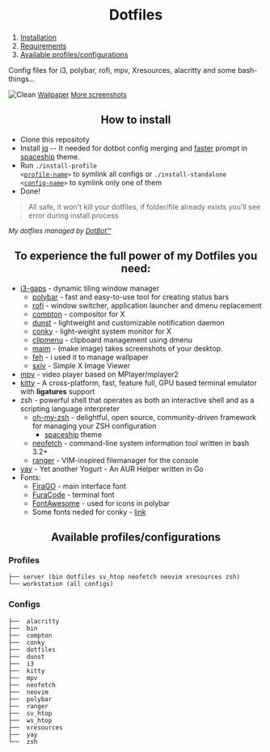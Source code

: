 <h1 align="center">Dotfiles</h1>

1. [Installation](#installation)
2. [Requirements](#requirements)
3. [Available profiles/configurations](#profiles-configs)

Config files for i3, polybar, rofi, mpv, Xresources, alacritty and some bash-things...

![Clean](https://i.imgur.com/0QYwR57.png "Clean")
<font size=2> <a href="https://www.reddit.com/r/Animewallpaper/comments/afj0b2/suwako_moriya_2560x1440/">Wallpaper</a>
<a href="https://imgur.com/gallery/HwyioVB">More screenshots</a>
</font>

<div id="installation">
<h2 align="center">How to install</h2>

- Clone this repositoty
- Install [jq](https://stedolan.github.io/jq/) -- It needed for dotbot config merging and [faster](https://github.com/denysdovhan/spaceship-prompt/blob/master/docs/Troubleshooting.md#why-is-my-prompt-slow) prompt in [spaceship](https://github.com/denysdovhan/spaceship-prompt) theme.
- Run <code>./install-profile <<a href="#profiles">profile-name</a>></code> to symlink all configs or <code>./install-standalone <<a href="#configs">config-name</a>></code> to symlink only one of them
- Done!

>All safe, it won't kill your dotfiles, if folder/file already exists you'll see error during install process

<font size=2> *My dotfiles managed by [DotBot™](https://github.com/anishathalye/dotbot)* </font>

</div>

<div id="requirements">
<h2 align="center">To experience the full power of my Dotfiles you need:</h2>

* [i3-gaps](https://github.com/Airblader/i3) - dynamic tiling window manager
    * [polybar](https://github.com/jaagr/polybar) - fast and easy-to-use tool for creating status bars
    * [rofi](https://github.com/DaveDavenport/rofi) - window switcher, application launcher and dmenu replacement
    * [compton](https://github.com/yshui/compton) - compositor for X
    * [dunst](https://github.com/dunst-project/dunst) - lightweight and customizable notification daemon
    * [conky](https://github.com/brndnmtthws/conky) - light-weight system monitor for X
    * [clipmenu](https://github.com/cdown/clipmenu) - clipboard management using dmenu
    * [maim](https://github.com/naelstrof/maim) - (make image) takes screenshots of your desktop.
    * [feh](http://feh.finalrewind.org/) - i used it to manage wallpaper
    * [sxiv](https://github.com/muennich/sxiv) - Simple X Image Viewer
* [mpv](https://github.com/mpv-player/mpv) - video player based on MPlayer/mplayer2
* [kitty](https://github.com/kovidgoyal/kitty) - A cross-platform, fast, feature full, GPU based terminal emulator with **ligatures** support
* zsh - powerful shell that operates as both an interactive shell and as a scripting language interpreter
    * [oh-my-zsh](https://github.com/robbyrussell/oh-my-zsh) - delightful, open source, community-driven framework for managing your ZSH configuration
        * [spaceship](https://github.com/denysdovhan/spaceship-prompt) theme
    * [neofetch](https://github.com/dylanaraps/neofetch) - command-line system information tool written in bash 3.2+
    * [ranger](https://github.com/ranger/ranger) - VIM-inspired filemanager for the console
* [yay](https://github.com/Jguer/yay) - Yet another Yogurt - An AUR Helper written in Go
* Fonts:
    * [FiraGO](https://github.com/bBoxType/FiraGO) - main interface font
    * [FuraCode](https://github.com/ryanoasis/nerd-fonts/tree/master/patched-fonts/FiraCode) - terminal font
    * [FontAwesome](https://fontawesome.com/) - used for icons in polybar
    * Some fonts neded for conky - [link](https://drive.google.com/file/d/1m0qbqjxZyCqe11b_lhHqRN9BeCP9MMDt/view?usp=sharing)

</div>

<div id="profiles-configs">
<h2 align="center">Available profiles/configurations</h2>

### Profiles
```
├── server (bin dotfiles sv_htop neofetch neovim xresources zsh)
└── workstation (all configs)
```
### Configs
```
├──  alacritty
├──  bin
├──  compton
├──  conky
├──  dotfiles
├──  dunst
├──  i3
├──  kitty
├──  mpv
├──  neofetch
├──  neovim
├──  polybar
├──  ranger
├──  sv_htop
├──  ws_htop
├──  xresources
├──  yay
└──  zsh
```

</div>
